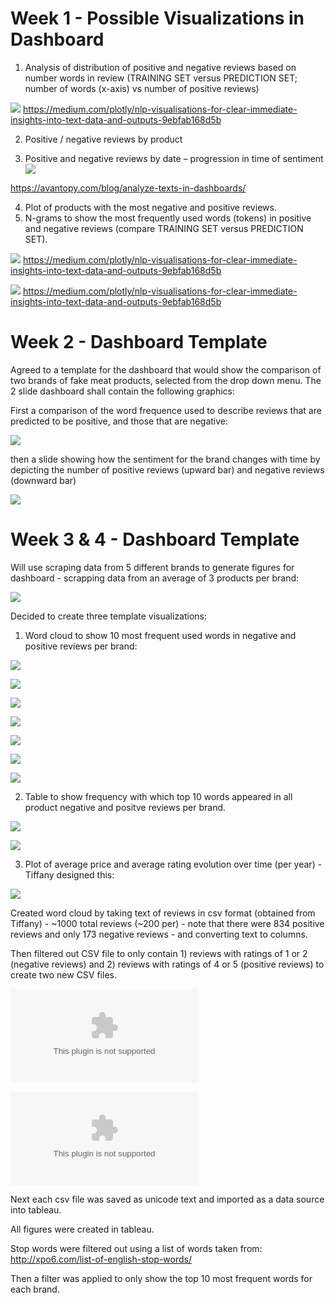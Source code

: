 # Week 1 - Possible Visualizations in Dashboard

1. Analysis of distribution of positive and negative reviews based on number words in review (TRAINING SET versus PREDICTION SET;  number of words (x-axis) vs number of positive reviews)

![](/Resources/distribution-based-on-number-words.png)
https://medium.com/plotly/nlp-visualisations-for-clear-immediate-insights-into-text-data-and-outputs-9ebfab168d5b


2. Positive / negative reviews by product


3. Positive and negative reviews by date – progression in time of sentiment
![](/Resources/word_size-dashboard.PNG)

https://avantopy.com/blog/analyze-texts-in-dashboards/

4. Plot of products with the most negative and positive reviews.
5. N-grams to show the most frequently used words (tokens) in positive and negative reviews (compare TRAINING SET versus PREDICTION SET).

![](/Resources/treemap.PNG)
https://medium.com/plotly/nlp-visualisations-for-clear-immediate-insights-into-text-data-and-outputs-9ebfab168d5b

![](/Resources/bubble-chart.PNG)
https://medium.com/plotly/nlp-visualisations-for-clear-immediate-insights-into-text-data-and-outputs-9ebfab168d5b

# Week 2 - Dashboard Template

Agreed to a template for the dashboard that would show the comparison of two brands of fake meat products, selected from the drop down menu.  The 2 slide dashboard shall contain the following graphics:

First a comparison of the word frequence used to describe reviews that are predicted to be positive, and those that are negative:

![](/Resources/Dashboard-1.PNG)

then a slide showing how the sentiment for the brand changes with time by depicting the number of positive reviews (upward bar) and negative reviews (downward bar)

![](/Resources/Dashboard-2.PNG)

# Week 3  & 4 - Dashboard Template

Will use scraping data from 5 different brands to generate figures for dashboard - scrapping data from an average of 3 products per brand:

![](/Resources/project-list.PNG)

Decided to create three template visualizations: 
1. Word cloud to show 10 most frequent used words in negative and positive reviews per brand:

![](/Resources/Dashboard-1.PNG)

 ![](/Resources/Boca-BYM-neg.PNG)

![](/Resources/BYM-pos-neg.PNG)

 ![](/Resources/Boca-pos-neg.PNG)

![](/Resources/Gardein-pos-neg.PNG)

![](/Resources/Quorn-pos-neg.PNG)

![](/Resources/Tofurky-pos-neg.PNG)


2. Table to show frequency with which top 10 words appeared in all product negative and positve reviews per brand.  

![](/Resources/top10-neg.PNG)

![](/Resources/top-10-pos.PNG)

3. Plot of average price and average rating evolution over time (per year) - Tiffany designed this:

![](/Resources/Review-price-evolution.PNG)

Created word cloud by taking text of reviews in csv format (obtained from Tiffany) - ~1000 total reviews (~200 per) - note that there were 834 positive reviews and only 173 negative reviews - and converting text to columns.  

Then filtered out CSV file to only contain 1) reviews with ratings of 1 or 2 (negative reviews) and 2) reviews with ratings of 4 or 5 (positive reviews) to create two new CSV files.

![](r1-2-scraped_reviews-text-to-columns.csv)

![](r4-5-scraped_reviews-text-to-columns.csv)

Next each csv file was saved as unicode text and imported as a data source into tableau.  

All figures were created in tableau.

Stop words were filtered out using a list of words taken from: http://xpo6.com/list-of-english-stop-words/

Then a filter was applied to only show the top 10 most frequent words for each brand.

